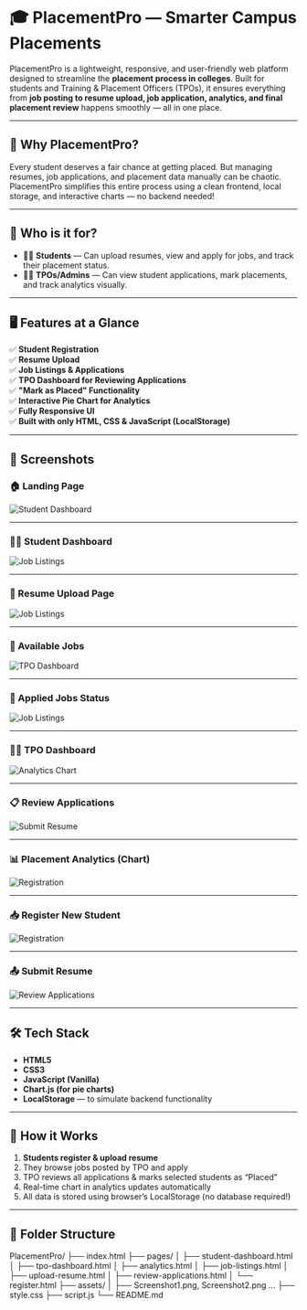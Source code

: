 # 🎓 PlacementPro — Smarter Campus Placements

PlacementPro is a lightweight, responsive, and user-friendly web platform designed to streamline the **placement process in colleges**. Built for students and Training & Placement Officers (TPOs), it ensures everything from **job posting to resume upload, job application, analytics, and final placement review** happens smoothly — all in one place.

---

## 🚀 Why PlacementPro?

Every student deserves a fair chance at getting placed. But managing resumes, job applications, and placement data manually can be chaotic. PlacementPro simplifies this entire process using a clean frontend, local storage, and interactive charts — no backend needed!

---

## 👥 Who is it for?

- 🧑‍🎓 **Students** — Can upload resumes, view and apply for jobs, and track their placement status.
- 🧑‍💼 **TPOs/Admins** — Can view student applications, mark placements, and track analytics visually.

---

## 🖥️ Features at a Glance

✅ **Student Registration**  
✅ **Resume Upload**  
✅ **Job Listings & Applications**  
✅ **TPO Dashboard for Reviewing Applications**  
✅ **"Mark as Placed" Functionality**  
✅ **Interactive Pie Chart for Analytics**  
✅ **Fully Responsive UI**  
✅ **Built with only HTML, CSS & JavaScript (LocalStorage)**

---

## 📸 Screenshots

### 🏠 Landing Page
![Student Dashboard](assets/Screenshot%202025-07-20%20113640.png)


---

### 👨‍🎓 Student Dashboard
![Job Listings](assets/Screenshot%202025-07-20%20113726.png)


---

### 📄 Resume Upload Page
![Job Listings](assets/Screenshot%202025-07-20%20113726.png)


---

### 💼 Available Jobs
![TPO Dashboard](assets/Screenshot%202025-07-20%20113905.png)

---

### 📝 Applied Jobs Status
![Job Listings](assets/Screenshot%202025-07-20%20113726.png)


---

### 🧑‍💼 TPO Dashboard
![Analytics Chart](assets/Screenshot%202025-07-20%20114015.png)

---

### 📋 Review Applications
![Submit Resume](assets/Screenshot%202025-07-20%20114051.png)


---

### 📊 Placement Analytics (Chart)
![Registration](assets/Screenshot%202025-07-20%20114034.png)


---

### 📥 Register New Student
![Registration](assets/Screenshot%202025-07-20%20114034.png)

---

### 📤 Submit Resume
![Review Applications](assets/Screenshot%202025-07-20%20113933.png)


---

## 🛠️ Tech Stack

- **HTML5**
- **CSS3**
- **JavaScript (Vanilla)**
- **Chart.js (for pie charts)**
- **LocalStorage** — to simulate backend functionality

---

## 🧠 How it Works

1. **Students register & upload resume**
2. They browse jobs posted by TPO and apply
3. TPO reviews all applications & marks selected students as “Placed”
4. Real-time chart in analytics updates automatically
5. All data is stored using browser’s LocalStorage (no database required!)

---

## 📂 Folder Structure
PlacementPro/
├── index.html
├── pages/
│ ├── student-dashboard.html
│ ├── tpo-dashboard.html
│ ├── analytics.html
│ ├── job-listings.html
│ ├── upload-resume.html
│ ├── review-applications.html
│ └── register.html
├── assets/
│ ├── Screenshot1.png, Screenshot2.png ...
├── style.css
├── script.js
└── README.md
